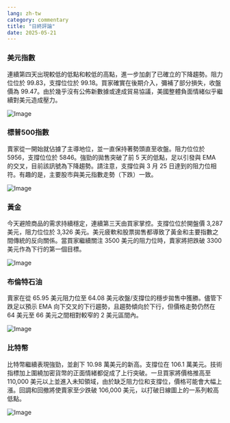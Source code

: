 ```yaml
---
lang: zh-tw
category: commentary
title: "日終評論"
date: 2025-05-21
---
```


### 美元指數

連續第四天出現較低的低點和較低的高點，進一步加劇了已確立的下降趨勢。阻力位位於 99.83，支撐位位於 99.18。買家確實在後期介入，彌補了部分損失，收盤價為 99.47。由於幾乎沒有公佈新數據或達成貿易協議，美國整體負面情緒似乎繼續對美元造成壓力。

![Image](https://markleighedu.github.io/img/May-2025/21-May-2025/usdindex.jpg)

### 標普500指數

賣家從一開始就佔據了主導地位，並一直保持著勢頭直至收盤。阻力位位於 5956，支撐位位於 5846。強勁的拋售突破了前 5 天的低點，足以引發與 EMA 的交叉，目前該訊號為下降趨勢。請注意，支撐位與 3 月 25 日達到的阻力位相符。有趣的是，主要股市與美元指數走勢（下跌）一致。

![Image](https://markleighedu.github.io/img/May-2025/21-May-2025/sp500.jpg)

### 黃金

今天避險商品的需求持續穩定，連續第三天由買家掌控。支撐位位於開盤價 3,287 美元，阻力位位於 3,326 美元。美元疲軟和股票拋售都導致了黃金和主要指數之間傳統的反向關係。當買家繼續關注 3500 美元的阻力位時，賣家將把跌破 3300 美元作為下行的第一個目標。

![Image](https://markleighedu.github.io/img/May-2025/21-May-2025/gold.jpg)

### 布倫特石油

賣家在從 65.95 美元阻力位至 64.08 美元收盤/支撐位的穩步拋售中獲勝。儘管下跌足以預示 EMA 向下交叉的下行趨勢，且趨勢傾向於下行，但價格走勢仍然在 64 美元至 66 美元之間相對較窄的 2 美元區間內。 

![Image](https://markleighedu.github.io/img/May-2025/21-May-2025/brentoil.jpg)

### 比特幣

比特幣繼續表現強勁，並創下 10.98 萬美元的新高。支撐位在 106.1 萬美元。技術指標加上圍繞加密貨幣的正面情緒都促成了上行突破。一旦買家將價格推高至 110,000 美元以上並進入未知領域，由於缺乏阻力位和支撐位，價格可能會大幅上漲。回調和回撤將使賣家至少跌破 106,000 美元，以打破日線圖上的一系列較高低點。 

![Image](https://markleighedu.github.io/img/May-2025/21-May-2025/bitcoin.jpg)

